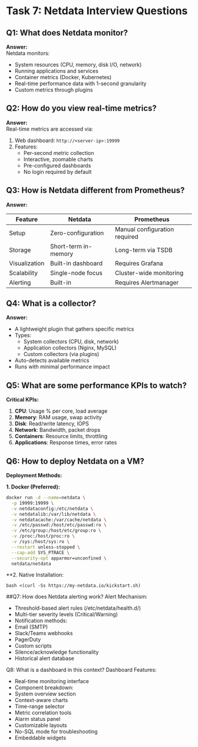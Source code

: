 # Task 7: Netdata Interview Questions

## Q1: What does Netdata monitor?
**Answer:**  
Netdata monitors:
- System resources (CPU, memory, disk I/O, network)
- Running applications and services
- Container metrics (Docker, Kubernetes)
- Real-time performance data with 1-second granularity
- Custom metrics through plugins

## Q2: How do you view real-time metrics?
**Answer:**  
Real-time metrics are accessed via:
1. Web dashboard: `http://<server-ip>:19999`
2. Features:
   - Per-second metric collection
   - Interactive, zoomable charts
   - Pre-configured dashboards
   - No login required by default

## Q3: How is Netdata different from Prometheus?
**Answer:**  

| Feature          | Netdata                          | Prometheus                      |
|------------------|----------------------------------|---------------------------------|
| Setup            | Zero-configuration               | Manual configuration required   |
| Storage          | Short-term in-memory             | Long-term via TSDB              |
| Visualization    | Built-in dashboard               | Requires Grafana                |
| Scalability      | Single-node focus                | Cluster-wide monitoring         |
| Alerting         | Built-in                         | Requires Alertmanager           |

## Q4: What is a collector?
**Answer:**  
- A lightweight plugin that gathers specific metrics
- Types:
  - System collectors (CPU, disk, network)
  - Application collectors (Nginx, MySQL)
  - Custom collectors (via plugins)
- Auto-detects available metrics
- Runs with minimal performance impact

## Q5: What are some performance KPIs to watch?
**Critical KPIs:**  
1. **CPU**: Usage % per core, load average
2. **Memory**: RAM usage, swap activity
3. **Disk**: Read/write latency, IOPS
4. **Network**: Bandwidth, packet drops
5. **Containers**: Resource limits, throttling
6. **Applications**: Response times, error rates

## Q6: How to deploy Netdata on a VM?
**Deployment Methods:**  

**1. Docker (Preferred):**
```bash
docker run -d --name=netdata \
  -p 19999:19999 \
  -v netdataconfig:/etc/netdata \
  -v netdatalib:/var/lib/netdata \
  -v netdatacache:/var/cache/netdata \
  -v /etc/passwd:/host/etc/passwd:ro \
  -v /etc/group:/host/etc/group:ro \
  -v /proc:/host/proc:ro \
  -v /sys:/host/sys:ro \
  --restart unless-stopped \
  --cap-add SYS_PTRACE \
  --security-opt apparmor=unconfined \
  netdata/netdata
````
**2. Native Installation:
````
bash <(curl -Ss https://my-netdata.io/kickstart.sh)
````
##Q7: How does Netdata alerting work?
Alert Mechanism:
- Threshold-based alert rules (/etc/netdata/health.d/)
- Multi-tier severity levels (Critical/Warning)
- Notification methods:
- Email (SMTP)
- Slack/Teams webhooks
- PagerDuty
- Custom scripts
- Silence/acknowledge functionality
- Historical alert database

Q8: What is a dashboard in this context?
Dashboard Features:
- Real-time monitoring interface
- Component breakdown:
- System overview section
- Context-aware charts
- Time-range selector
- Metric correlation tools
- Alarm status panel
- Customizable layouts
- No-SQL mode for troubleshooting
- Embeddable widgets

